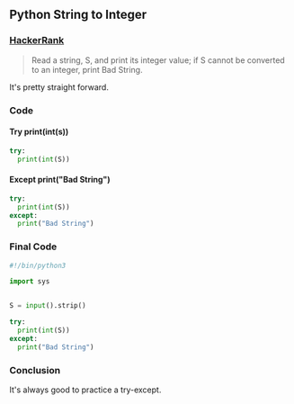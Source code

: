 ## Python String to Integer

### [HackerRank](www.hackerrank.com)

> Read a string, S, and print its integer value; if S cannot be converted to an integer, print Bad String.

It's pretty straight forward.

### Code

#### Try print(int(s))

```python
try:
  print(int(S))
```

#### Except print("Bad String")

```python
try:
  print(int(S))
except:
  print("Bad String")
```

### Final Code

```python
#!/bin/python3

import sys


S = input().strip()

try:
  print(int(S))
except:
  print("Bad String")
```

### Conclusion
It's always good to practice a try-except.
